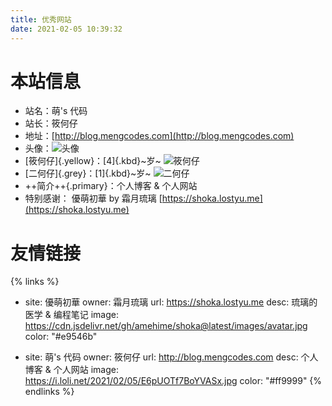 ```yaml
---
title: 优秀网站
date: 2021-02-05 10:39:32
---
```

# 本站信息
* 站名：萌's 代码
* 站长：筱何仔
* 地址：[http://blog.mengcodes.com](http://blog.mengcodes.com) 
* 头像：![头像](https://i.loli.net/2021/02/05/iGaEmy4vzBdk3WC.jpg)
* [筱何仔]{.yellow}：[4]{.kbd}~岁~ ![筱何仔](https://i.loli.net/2021/02/05/MXHmUnVxjSypOl4.png)
* [二何仔]{.grey}：[1]{.kbd}~岁~ ![二何仔](https://i.loli.net/2021/02/05/bWjk4HRnFaZ1xEf.jpg)
* ++简介++{.primary}：个人博客 & 个人网站
* 特别感谢： 優萌初華 by 霜月琉璃 [https://shoka.lostyu.me](https://shoka.lostyu.me)



# 友情链接
{% links %}
- site: 優萌初華
  owner: 霜月琉璃
  url: https://shoka.lostyu.me
  desc: 琉璃的医学 & 编程笔记
  image: https://cdn.jsdelivr.net/gh/amehime/shoka@latest/images/avatar.jpg
  color: "#e9546b"

- site: 萌's 代码
  owner: 筱何仔
  url: http://blog.mengcodes.com
  desc: 个人博客 & 个人网站
  image: https://i.loli.net/2021/02/05/E6pUOTf7BoYVASx.jpg
  color: "#ff9999"
{% endlinks %}

